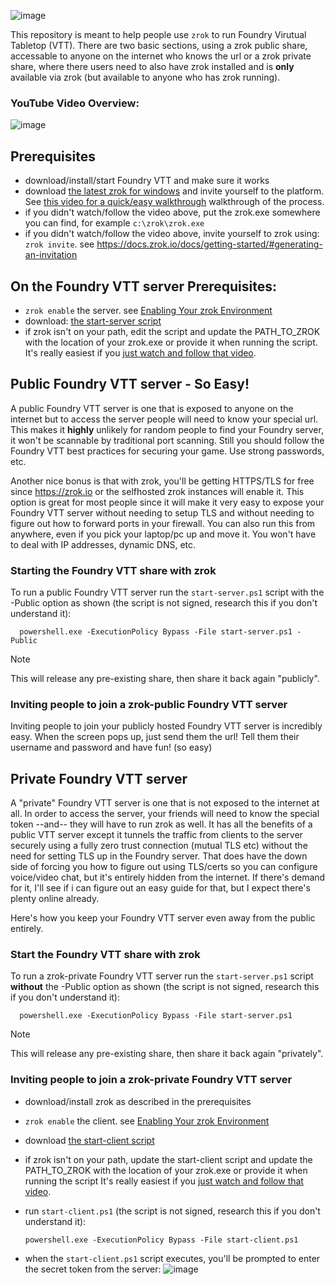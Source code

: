 ![image](https://github.com/dovholuknf/foundryvtt-zrok-bootstrapper/assets/46322585/0bec60c5-743e-4921-9309-c59feff66ed9)

This repository is meant to help people use `zrok` to run Foundry Virutual Tabletop (VTT). There are two basic sections, using
a zrok public share, accessable to anyone on the internet who knows the url or a zrok private share, where there users need
to also have zrok installed and is **only** available via zrok (but available to anyone who has zrok running).

### YouTube Video Overview:
![image](https://github.com/dovholuknf/foundryvtt-zrok-bootstrapper/assets/46322585/ca00fb97-0c9d-475c-8b06-98d9e1b463d3)

## Prerequisites
* download/install/start Foundry VTT and make sure it works
* download [the latest zrok for windows](https://github.com/openziti/zrok/releases/latest) and invite yourself to the platform. See [this video for a quick/easy walkthrough](https://youtu.be/Je5j4ThouCo) walkthrough of the process.
* if you didn't watch/follow the video above, put the zrok.exe somewhere you can find, for example `c:\zrok\zrok.exe`
* if you didn't watch/follow the video above, invite yourself to zrok using: `zrok invite`. see https://docs.zrok.io/docs/getting-started/#generating-an-invitation

## On the Foundry VTT server Prerequisites:
* `zrok enable` the server. see [Enabling Your zrok Environment](https://docs.zrok.io/docs/getting-started/#enabling-your-zrok-environment)
* download: [the start-server script](https://raw.githubusercontent.com/dovholuknf/foundryvtt-zrok-bootstrapper/main/start-server.ps1)
* if zrok isn't on your path, edit the script and update the PATH_TO_ZROK with the location of your zrok.exe or provide it when running the script.
	It's really easiest if you [just watch and follow that video](https://youtu.be/Je5j4ThouCo).


## Public Foundry VTT server - So Easy!

A public Foundry VTT server is one that is exposed to anyone on the internet but to access the server people will need to know your special url.
This makes it **highly** unlikely for random people to find your Foundry server, it won't be scannable by traditional port scanning. 
Still you should follow the Foundry VTT best practices for securing your game. Use strong passwords, etc. 

Another nice bonus is that with zrok, you'll be getting HTTPS/TLS for free since https://zrok.io or the selfhosted zrok instances 
will enable it. This option is great for most people since it will make it very easy to expose your Foundry VTT server without
needing to setup TLS and without needing to figure out how to forward ports in your firewall. You can also run this from anywhere, even if you
pick your laptop/pc up and move it. You won't have to deal with IP addresses, dynamic DNS, etc.

### Starting the Foundry VTT share with zrok
To run a public Foundry VTT server run the `start-server.ps1` script with the -Public option as shown (the script is not signed, research this if you don't understand it):

      powershell.exe -ExecutionPolicy Bypass -File start-server.ps1 -Public
	  
> [!NOTE]
This will release any pre-existing share, then share it back again "publicly".

### Inviting people to join a zrok-public Foundry VTT server
Inviting people to join your publicly hosted Foundry VTT server is incredibly easy. When the screen pops up, just send them the url!
Tell them their username and password and have fun! (so easy)


## Private Foundry VTT server

A "private" Foundry VTT server is one that is not exposed to the internet at all. In order to access the server, your friends will need to know
the special token --and-- they will have to run zrok as well. It has all the benefits of a public VTT server except it tunnels the traffic from
clients to the server securely using a fully zero trust connection (mutual TLS etc) without the need for setting TLS up in the Foundry server. 
That does have the down side of forcing you how to figure out using TLS/certs so you can configure voice/video chat, but it's entirely hidden from
the internet. If there's demand for it, I'll see if i can figure out an easy guide for that, but I expect there's plenty online already.

Here's how you keep your Foundry VTT server even away from the public entirely.

### Start the Foundry VTT share with zrok
To run a zrok-private Foundry VTT server run the `start-server.ps1` script **without** the -Public option as shown (the script is not signed, research this if you don't understand it):

      powershell.exe -ExecutionPolicy Bypass -File start-server.ps1

> [!NOTE]
This will release any pre-existing share, then share it back again "privately".

### Inviting people to join a zrok-private Foundry VTT server
* download/install zrok as described in the prerequisites
* `zrok enable` the client. see [Enabling Your zrok Environment](https://docs.zrok.io/docs/getting-started/#enabling-your-zrok-environment)
* download [the start-client script](https://raw.githubusercontent.com/dovholuknf/foundryvtt-zrok-bootstrapper/main/start-client.ps1)
* if zrok isn't on your path, update the start-client script and update the PATH_TO_ZROK with the location of your zrok.exe or provide it when running the script
	It's really easiest if you [just watch and follow that video](https://youtu.be/Je5j4ThouCo).
* run `start-client.ps1` (the script is not signed, research this if you don't understand it):

	  powershell.exe -ExecutionPolicy Bypass -File start-client.ps1
	  
* when the `start-client.ps1` script executes, you'll be prompted to enter the secret token from the server:
  ![image](https://github.com/dovholuknf/foundryvtt-zrok-bootstrapper/assets/46322585/7dfb8105-4f81-4345-a2c1-ad19b6f43ca2)



